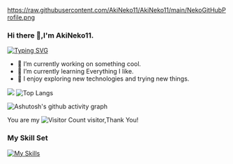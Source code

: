 https://raw.githubusercontent.com/AkiNeko11/AkiNeko11/main/NekoGitHubProfile.png

### Hi there 👋,I'm AkiNeko11.

[![Typing SVG](https://readme-typing-svg.demolab.com?font=Fira+Code&pause=1000&color=000000&width=435&lines=Everything+is+possible;Always+learning+new+things)](https://git.io/typing-svg)


- 🔭 I’m currently working on something cool.
- 🌱 I’m currently learning Everything I like.
- 🤔 I enjoy exploring new technologies and trying new things.


![](https://github-readme-stats.vercel.app/api?username=AkiNeko11&show_icons=true&theme=transparent)
![Top Langs](https://github-readme-stats.vercel.app/api/top-langs/?username=AkiNeko11)

![Ashutosh's github activity graph](https://github-readme-activity-graph.vercel.app/graph?username=AkiNeko11&theme=react)


You are my ![Visitor Count](https://profile-counter.glitch.me/AkiNeko11/count.svg) visitor,Thank You! 

### My Skill Set

[![My Skills](https://skillicons.dev/icons?i=c,cpp,py,mysql,md,git,github,visualstudio,vscode,pycharm)](https://skillicons.dev)

